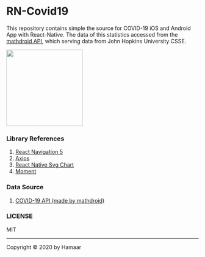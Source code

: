 # RN-Covid19
This repository contains simple the source for COVID-19 iOS and Android App with React-Native. The data of this statistics accessed from the [mathdroid API](https://github.com/mathdroid/covid-19-api), which serving data from John Hopkins University CSSE.


<span><img src="https://i.imgur.com/i5Jnv9H.png" width="200" />
</span>


### Library References
1. [React Navigation 5](https://github.com/react-navigation/react-navigation)
2. [Axios](https://github.com/axios/axios)
3. [React Native Svg Chart](https://github.com/JesperLekland/react-native-svg-charts)
4. [Moment](https://github.com/moment/moment)

### Data Source
1. [COVID-19 API (made by mathdroid)](https://github.com/mathdroid/covid-19-api)

### LICENSE
MIT

---

Copyright © 2020 by Hamaar
